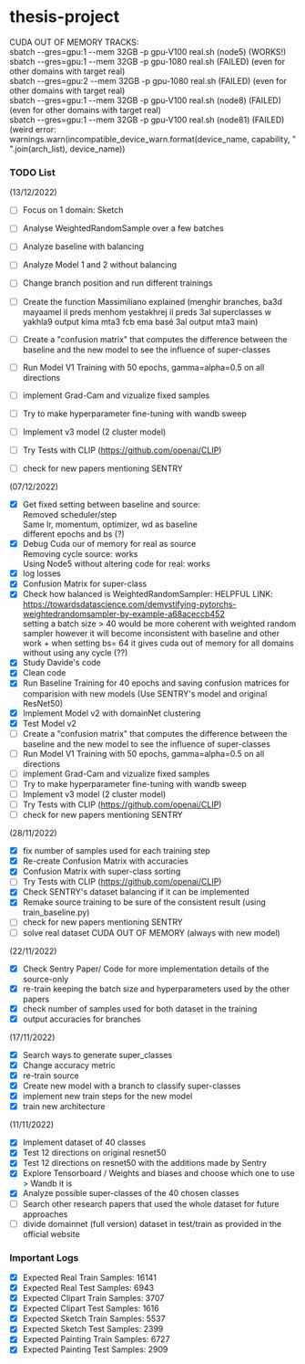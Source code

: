 # thesis-project

CUDA OUT OF MEMORY TRACKS:  <br />
sbatch --gres=gpu:1 --mem 32GB -p gpu-V100 real.sh (node5) (WORKS!) \
sbatch --gres=gpu:1 --mem 32GB -p gpu-1080 real.sh (FAILED) (even for other domains with target real) \
sbatch --gres=gpu:2 --mem 32GB -p gpu-1080 real.sh (FAILED) (even for other domains with target real) \
sbatch --gres=gpu:1 --mem 32GB -p gpu-V100 real.sh (node8) (FAILED) (even for other domains with target real) \
sbatch --gres=gpu:1 --mem 32GB -p gpu-V100 real.sh (node81) (FAILED) (weird error: warnings.warn(incompatible_device_warn.format(device_name, capability, " ".join(arch_list), device_name)) 


### TODO List
(13/12/2022)
- [ ] Focus on 1 domain: Sketch
- [ ] Analyse WeightedRandomSample over a few batches
- [ ] Analyze baseline with balancing
- [ ] Analyze Model 1 and 2 without balancing
- [ ] Change branch position and run different trainings
- [ ] Create the function Massimiliano explained (menghir branches, ba3d mayaamel il preds menhom yestakhrej il preds 3al superclasses w yakhla9 output kima mta3 fcb ema basé 3al output mta3 main)


- [ ] Create a "confusion matrix" that computes the difference between the baseline and the new model to see the influence of super-classes
- [ ] Run Model V1 Training with 50 epochs, gamma=alpha=0.5 on all directions 
- [ ] implement Grad-Cam and vizualize fixed samples
- [ ] Try to make hyperparameter fine-tuning with wandb sweep
- [ ] Implement v3 model (2 cluster model)
- [ ] Try Tests with CLIP (https://github.com/openai/CLIP)
- [ ] check for new papers mentioning SENTRY

(07/12/2022)
- [x] Get fixed setting between baseline and source: \
        Removed scheduler/step \
        Same lr, momentum, optimizer, wd as baseline \
        different epochs and bs (?) 
- [x] Debug Cuda our of memory for real as source \
        Removing cycle source: works \
        Using Node5 without altering code for real: works
- [x] log losses
- [x] Confusion Matrix for super-class
- [x] Check how balanced is WeightedRandomSampler:
        HELPFUL LINK: https://towardsdatascience.com/demystifying-pytorchs-weightedrandomsampler-by-example-a68aceccb452 \
        setting a batch size > 40 would be more coherent with weighted random sampler however it will become inconsistent with baseline and other work + when setting bs= 64 it gives cuda out of memory for all domains without using any cycle (??)
- [x] Study Davide's code
- [x] Clean code 
- [x] Run Baseline Training for 40 epochs and saving confusion matrices for comparision with new models (Use SENTRY's model and original ResNet50)
- [x] Implement Model v2 with domainNet clustering 
- [x] Test Model v2 
- [ ] Create a "confusion matrix" that computes the difference between the baseline and the new model to see the influence of super-classes
- [ ] Run Model V1 Training with 50 epochs, gamma=alpha=0.5 on all directions 
- [ ] implement Grad-Cam and vizualize fixed samples
- [ ] Try to make hyperparameter fine-tuning with wandb sweep
- [ ] Implement v3 model (2 cluster model)
- [ ] Try Tests with CLIP (https://github.com/openai/CLIP)
- [ ] check for new papers mentioning SENTRY

(28/11/2022)
- [x] fix number of samples used for each training step
- [x] Re-create Confusion Matrix with accuracies 
- [x] Confusion Matrix with super-class sorting
- [ ] Try Tests with CLIP (https://github.com/openai/CLIP)
- [x] Check SENTRY's dataset balancing if it can be implemented
- [x] Remake source training to be sure of the consistent result (using train_baseline.py)
- [ ] check for new papers mentioning SENTRY
- [ ] solve real dataset CUDA OUT OF MEMORY (always with new model)

(22/11/2022)
- [x] Check Sentry Paper/ Code for more implementation details of the source-only
- [x] re-train keeping the batch size and hyperparameters used by the other papers 
- [x] check number of samples used for both dataset in the training
- [x] output accuracies for branches

(17/11/2022)
- [x] Search ways to generate super_classes
- [x] Change accuracy metric  
- [x] re-train source
- [x] Create new model with a branch to classify super-classes
- [x] implement new train steps for the new model
- [x] train new architecture

(11/11/2022)
- [x] Implement dataset of 40 classes
- [x] Test 12 directions on original resnet50 
- [x] Test 12 directions on resnet50 with the additions made by Sentry
- [x] Explore Tensorboard / Weights and biases and choose which one to use > Wandb it is
- [x] Analyze possible super-classes of the 40 chosen classes
- [ ] Search other research papers that used the whole dataset for future approaches
- [ ] divide domainnet (full version) dataset in test/train as provided in the official website

### Important Logs

- [x] Expected Real Train Samples: 16141
- [x] Expected Real Test Samples: 6943
- [x] Expected Clipart Train Samples: 3707
- [x] Expected Clipart Test Samples: 1616
- [x] Expected Sketch Train Samples: 5537
- [x] Expected Sketch Test Samples: 2399
- [x] Expected Painting Train Samples: 6727
- [x] Expected Painting Test Samples: 2909
